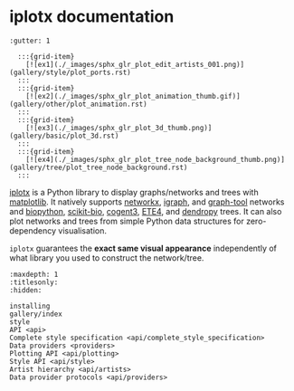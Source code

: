 # iplotx documentation

```{grid} 4
:gutter: 1

  :::{grid-item}
    [![ex1](./_images/sphx_glr_plot_edit_artists_001.png)](gallery/style/plot_ports.rst)
  :::
  :::{grid-item}
    [![ex2](./_images/sphx_glr_plot_animation_thumb.gif)](gallery/other/plot_animation.rst)
  :::
  :::{grid-item}
    [![ex3](./_images/sphx_glr_plot_3d_thumb.png)](gallery/basic/plot_3d.rst)
  :::
  :::{grid-item}
    [![ex4](./_images/sphx_glr_plot_tree_node_background_thumb.png)](gallery/tree/plot_tree_node_background.rst)
  :::
```

[iplotx](https://github.com/fabilab/iplotx) is a Python library to display graphs/networks and trees with [matplotlib](https://matplotlib.org/). It natively supports [networkx](https://networkx.org/), [igraph](https://python.igraph.org/), and [graph-tool](https://graph-tool.skewed.de/) networks and [biopython](https://biopython.org/), [scikit-bio](https://scikit.bio/), [cogent3](https://cogent3.org/), [ETE4](https://etetoolkit.github.io/ete/), and [dendropy](https://jeetsukumaran.github.io/DendroPy/index.html) trees. It can also plot networks and trees from simple Python data structures for zero-dependency visualisation.

`iplotx` guarantees the **exact same visual appearance** independently of what library you used to construct the network/tree.

```{toctree}
:maxdepth: 1
:titlesonly:
:hidden:

installing
gallery/index
style
API <api>
Complete style specification <api/complete_style_specification>
Data providers <providers>
Plotting API <api/plotting>
Style API <api/style>
Artist hierarchy <api/artists>
Data provider protocols <api/providers>
```
